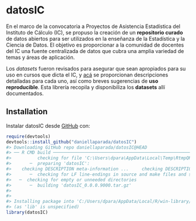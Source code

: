 
<!-- README.md is generated from README.Rmd. Please edit that file -->

# datosIC

<!-- badges: start -->
<!-- badges: end -->

En el marco de la convocatoria a Proyectos de Asistencia Estadística del Instituto de Cálculo (IC), se propuso la creación de un **repositorio curado** de datos abiertos para ser utilizados en la enseñanza de la Estadística y la Ciencia de Datos. El objetivo es proporcionar a la comunidad de docentes del IC una fuente centralizada de datos que cubra una amplia variedad de temas y áreas de aplicación.

Los *datasets* fueron revisados para asegurar que sean apropiados para su uso en cursos que dicta el IC, y [acá](https://daniellaparada.github.io/IC-datasets-docencia) se proporcionan descripciones detalladas para cada uno, así como breves sugerencias de **uso reproducible**. Esta librería recopila y disponibiliza los **datasets** allí documentados.

## Installation

Instalar datosIC desde [GitHub](https://github.com) con:

``` r
require(devtools)
devtools::install_github("daniellaparada/datosIC")
#> Downloading GitHub repo daniellaparada/datosIC@HEAD
#> ── R CMD build ─────────────────────────────────────────────────────────────────
#>          checking for file 'C:\Users\dpara\AppData\Local\Temp\RtmpQHCxTr\remotes5a5062d718db\daniellaparada-datosIC-d479fd5/DESCRIPTION' ...  ✔  checking for file 'C:\Users\dpara\AppData\Local\Temp\RtmpQHCxTr\remotes5a5062d718db\daniellaparada-datosIC-d479fd5/DESCRIPTION'
#>       ─  preparing 'datosIC':
#>    checking DESCRIPTION meta-information ...     checking DESCRIPTION meta-information ...   ✔  checking DESCRIPTION meta-information
#>       ─  checking for LF line-endings in source and make files and shell scripts
#>   ─  checking for empty or unneeded directories
#>       ─  building 'datosIC_0.0.0.9000.tar.gz'
#>      
#> 
#> Installing package into 'C:/Users/dpara/AppData/Local/R/win-library/4.2'
#> (as 'lib' is unspecified)
library(datosIC)
```
